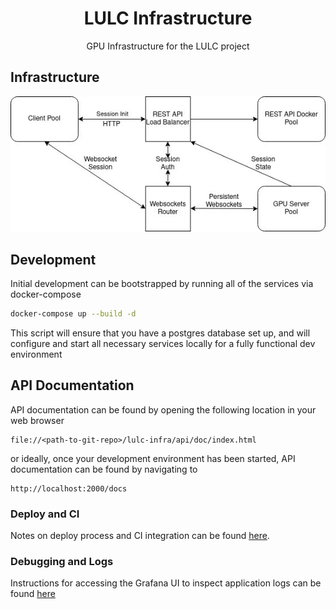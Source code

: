 <h1 align=center>LULC Infrastructure</h1>

<p align=center>GPU Infrastructure for the LULC project</p>

## Infrastructure

![Diagram](./docs/dia.jpeg)

## Development

Initial development can be bootstrapped by running all of the services via docker-compose

```sh
docker-compose up --build -d
```

This script will ensure that you have a postgres database set up, and will configure and
start all necessary services locally for a fully functional dev environment

## API Documentation

API documentation can be found by opening the following location in your web browser

```
file://<path-to-git-repo>/lulc-infra/api/doc/index.html
```

or ideally, once your development environment has been started, API documentation can be found
by navigating to

```
http://localhost:2000/docs
```

### Deploy and CI

Notes on deploy process and CI integration can be found [here](docs/deploy.md).

### Debugging and Logs

Instructions for accessing the Grafana UI to inspect application logs can be found [here](docs/logs.md)